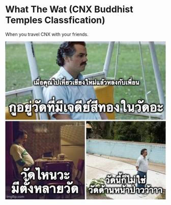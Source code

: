 # What The Wat (CNX Buddhist Temples Classfication)
When you travel CNX with your friends.

![Fact](https://raw.githubusercontent.com/copninich/What-The-Wat/main/concept.jpeg)
